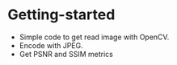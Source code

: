 # Getting-started

* Simple code to get read image with OpenCV.
* Encode with JPEG.
* Get PSNR and SSIM metrics